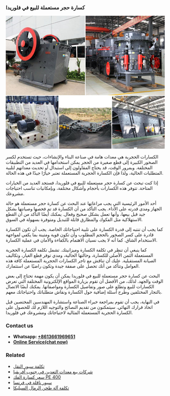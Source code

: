 <h3>كسارة حجر مستعملة للبيع في فلوريدا</h3><img src='1701853153.jpg' alt=''><p>الكسارات الحجرية هي معدات هامة في صناعة البناء والإنشاءات، حيث تستخدم لكسر الصخور الكبيرة إلى قطع صغيرة من الحجر يمكن استخدامها في العديد من التطبيقات المختلفة. وبمرور الوقت، قد يحتاج المقاولون إلى استبدال أو تحديث معداتهم لتلبية المتطلبات الحالية، ولذا فإن الكسارة الحجرية المستعملة تعتبر خيارًا جيدًا في هذه الحالة.</p><p>إذا كنت تبحث عن كسارة حجر مستعملة للبيع في فلوريدا، فستجد العديد من الخيارات المتاحة. تتوفر هذه الكسارات بأحجام وأشكال مختلفة، وبإمكانيات تناسب احتياجات مشروعك.</p><p>أحد الأمور الرئيسية التي يجب مراعاتها عند البحث عن كسارة حجر مستعملة هو حالة الجهاز ومدى قدرته على الأداء. يجب التأكد من أن الكسارة قد تم فحصها وصيانتها بشكل جيد قبل بيعها، وأنها تعمل بشكل صحيح وفعال. يمكنك أيضًا التأكد من أن القطع الاستهلاكية مثل الفكوك والمطارق قابلة للتبديل ومتوفرة بسهولة في السوق.</p><p>كما يجب أن تنتبه إلى قدرة الكسارة على تلبية احتياجاتك الخاصة. يجب أن تكون الكسارة قادرة على كسر الصخور بالحجم المطلوب وأن تكون قوية ومتينة بما يكفي لمواجهة الاستخدام الشاق. كما أنه لا يجب نسيان الاهتمام بالكفاءة والأمان في عملية الكسارة.</p><p>كما ينبغي أن تنظر في تكلفة الكسارة وميزانيتك. تشمل تكلفة الكسارة الحجرية المستعملة الثمن الأصلي للكسارة، وحالتها الحالية، ومدي توفر قطع الغيار، وتكاليف الصيانة المستقبلية. عليك أن تناقش مع تاجر الكسارات الحجرية المستعملة كافة هذه العوامل وتتأكد من أنك تحصل على صفقة جيدة وتكون راضيًا عن استثمارك.</p><p>البحث عن كسارة حجر مستعملة للبيع في فلوريدا يمكن أن يكون مهمة تحتاج إلى بعض الوقت والجهد. لذلك، من الأفضل أن تقوم بزيارة المواقع الإلكترونية المختلفة التي تعرض الكسارات للبيع وتطلع على صور وتفاصيل الكسارة ومواصفاتها. يمكنك أيضًا الاتصال بالتجار المختلفين وطرح أسئلة إضافية حول الكسارة ونقاش متطلباتك واحتياجاتك معهم.</p><p>في النهاية، يجب أن تقوم بمراجعة خبراء الصناعة واستشارة المهندسين المختصين قبل اتخاذ قرارك النهائي. سيتمكنون من تقديم النصائح والتوجيه اللازم لك للحصول على الكسارة الحجرية المستعملة المثالية لاحتياجاتك ومشروعك في فلوريدا.</p><h3>Contact us</h3><ul><li><strong>Whatsapp:&nbsp;<a href="https://wa.me/8613661969651">+8613661969651</a></strong></li><li><a href="https://swt.shibang-china.com/?git&amp;zhl&amp;كسارة حجر مستعملة للبيع في فلوريدا"><strong>Online Service(chat now)</strong></a></li></ul><h3>Related</h3><ul><li><a href='تكلفة سيور النقل.md'>تكلفة سيور النقل</a></li><li><a href='شركات بيع معدات التعدين في جنوب أفريقيا.md'>شركات بيع معدات التعدين في جنوب أفريقيا</a></li><li><a href='سعر كسارة الفك PE 400.md'>سعر كسارة الفك PE 400</a></li><li><a href='سيور ناقلة في فرنسا.md'>سيور ناقلة في فرنسا</a></li><li><a href='تكلفة آلة طحن الرمال السيليكا.md'>تكلفة آلة طحن الرمال السيليكا</a></li></ul>